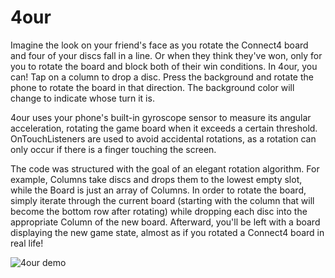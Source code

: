 # 4our

Imagine the look on your friend's face as you rotate the Connect4 board and four of your discs fall in a line. Or when they think they've won, only for you to rotate the board and block both of their win conditions. In 4our, you can! Tap on a column to drop a disc. Press the background and rotate the phone to rotate the board in that direction. The background color will change to indicate whose turn it is.

4our uses your phone's built-in gyroscope sensor to measure its angular acceleration, rotating the game board when it exceeds a certain threshold. OnTouchListeners are used to avoid accidental rotations, as a rotation can only occur if there is a finger touching the screen. 

The code was structured with the goal of an elegant rotation algorithm. For example, Columns take discs and drops them to the lowest empty slot, while the Board is just an array of Columns. In order to rotate the board, simply iterate through the current board (starting with the column that will become the bottom row after rotating) while dropping each disc into the appropriate Column of the new board. Afterward, you'll be left with a board displaying the new game state, almost as if you rotated a Connect4 board in real life!

![4our demo](4our_demo.gif)

